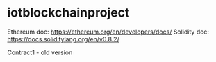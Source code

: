 # iotblockchainproject

Ethereum doc: https://ethereum.org/en/developers/docs/
Solidity doc: https://docs.soliditylang.org/en/v0.8.2/

Contract1 - old version
